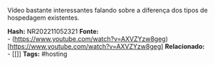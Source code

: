 Vídeo bastante interessantes falando sobre a diferença dos tipos de hospedagem existentes.

**Hash:** NR202211052321
**Fonte:**  
	- (https://www.youtube.com/watch?v=AXVZYzw8geg)[https://www.youtube.com/watch?v=AXVZYzw8geg]
**Relacionado:**  
	- [[]]
**Tags:**  #hosting 
